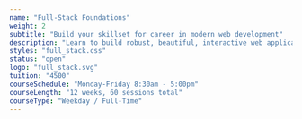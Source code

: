 ```yaml
---
name: "Full-Stack Foundations"
weight: 2
subtitle: "Build your skillset for career in modern web development"
description: "Learn to build robust, beautiful, interactive web applications.  This course focuses on the contemporary skills needed for a career in web development today."
styles: "full_stack.css"
status: "open"
logo: "full_stack.svg"
tuition: "4500"
courseSchedule: "Monday-Friday 8:30am - 5:00pm"
courseLength: "12 weeks, 60 sessions total"
courseType: "Weekday / Full-Time"
---
```

